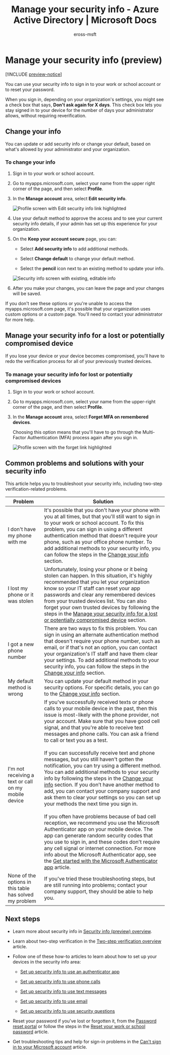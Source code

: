 ﻿---
title: Manage your security info - Azure Active Directory | Microsoft Docs
description: Learn how to manage your security info, including how to work with your two-step verification settings.
services: active-directory
author: eross-msft
manager: mtillman
ms.reviewer: sahenry

ms.service: active-directory
ms.component: user-help
ms.workload: identity
ms.topic: conceptual
ms.date: 07/30/2018
ms.author: lizross
---

# Manage your security info (preview)

[!INCLUDE [preview-notice](../../../includes/active-directory-end-user-preview-notice-security-info.md)]

You can use your security info to sign in to your work or school account or to reset your password.

When you sign in, depending on your organization's settings, you might see a check box that says, **Don't ask again for X days**. This check box lets you stay signed in to your device for the number of days your administrator allows, without requiring reverification.

## Change your info
You can update or add security info or change your default, based on what's allowed by your administrator and your organization.

### To change your info

1. Sign in to your work or school account.

2. Go to myapps.microsoft.com, select your name from the upper right corner of the page, and then select **Profile**.

3. In the **Manage account** area, select **Edit security info**.

    ![Profile screen with Edit security info link highlighted](media/security-info/security-info-profile.png)

4. Use your default method to approve the access and to see your current security info details, if your admin has set up this experience for your organization.

5. On the **Keep your account secure** page, you can:

    - Select **Add security info** to add additional methods.

    - Select **Change default** to change your default method.

    - Select the **pencil** icon next to an existing method to update your info.

    ![Security info screen with existing, editable info](media/security-info/security-info-edit.png)

6. After you make your changes, you can leave the page and your changes will be saved.

If you don't see these options or you're unable to access the myapps.microsoft.com page, it's possible that your organization uses custom options or a custom page. You'll need to contact your administrator for more help.

## Manage your security info for a lost or potentially compromised device

If you lose your device or your device becomes compromised, you'll have to redo the verification process for all of your previously trusted devices.

### To manage your security info for lost or potentially compromised devices

1. Sign in to your work or school account.

2. Go to myapps.microsoft.com, select your name from the upper-right corner of the page, and then select **Profile**.

3. In the **Manage account** area, select **Forget MFA on remembered devices**.
    
    Choosing this option means that you'll have to go through the Multi-Factor Authentication (MFA) process again after you sign in.

    ![Profile screen with the forget link highlighted](media/security-info/security-info-forget.png)

## Common problems and solutions with your security info

This article helps you to troubleshoot your security info, including two-step verification-related problems.

|Problem|Solution|
|-------|--------|
|I don't have my phone with me|It's possible that you don't have your phone with you at all times, but that you'll still want to sign in to your work or school account. To fix this problem, you can sign in using a different authentication method that doesn't require your phone, such as your office phone number. To add additional methods to your security info, you can follow the steps in the [Change your info](#change-your-info) section.|
|I lost my phone or it was stolen|Unfortunately, losing your phone or it being stolen can happen. In this situation, it's highly recommended that you let your organization know so your IT staff can reset your app passwords and clear any remembered devices from your trusted devices list. You can also forget your own trusted devices by following the steps in the [Manage your security info for a lost or potentially compromised device](#manage-your-security-info-for-a-lost-or-potentially-compromised-device) section.|
|I got a new phone number|There are two ways to fix this problem. You can sign in using an alternate authentication method that doesn't require your phone number, such as email, or if that's not an option, you can contact your organization's IT staff and have them clear your settings. To add additional methods to your security info, you can follow the steps in the [Change your info](#change-your-info) section.|
|My default method is wrong|You can update your default method in your security options. For specific details, you can go to the [Change your info](#change-your-info) section.|
|I'm not receiving a text or call on my mobile device|If you've successfully received texts or phone calls to your mobile device in the past, then this issue is most-likely with the phone provider, not your account. Make sure that you have good cell signal, and that you're able to receive text messages and phone calls. You can ask a friend to call or text you as a test.<br><br>If you can successfully receive text and phone messages, but you still haven't gotten the notification, you can try using a different method. You can add additional methods to your security info by following the steps in the [Change your info](#change-your-info) section. If you don’t have another method to add, you can contact your company support and ask them to clear your settings so you can set up your methods the next time you sign in.<br><br>If you often have problems because of bad cell reception, we recommend you use the Microsoft Authenticator app on your mobile device. The app can generate random security codes that you use to sign in, and these codes don't require any cell signal or internet connection. For more info about the Microsoft Authenticator app, see the [Get started with the Microsoft Authenticator app](https://docs.microsoft.com/azure/multi-factor-authentication/end-user/microsoft-authenticator-app-how-to) article.|
|None of the options in this table has solved my problem|If you've tried these troubleshooting steps, but are still running into problems; contact your company support, they should be able to help you.|

## Next steps

- Learn more about security info in [Security info (preview) overview](user-help-security-info-overview.md).

- Learn about two-step verification in the [Two-step verification overview](user-help-two-step-verification-overview.md) article. 

- Follow one of these how-to articles to learn about how to set up your devices in the security info area:

    - [Set up security info to use an authenticator app](security-info-setup-auth-app.md)

    - [Set up security info to use phone calls](security-info-setup-phone-number.md)

    - [Set up security info to use text messages](security-info-setup-text-msg.md)

    - [Set up security info to use email](security-info-setup-email.md)

    - [Set up security info to use security questions](security-info-setup-questions.md)

- Reset your password if you've lost or forgotten it, from the [Password reset portal](https://passwordreset.microsoftonline.com/) or follow the steps in the [Reset your work or school password](user-help-reset-password.md) article.

- Get troubleshooting tips and help for sign-in problems in the [Can't sign in to your Microsoft account](https://support.microsoft.com/help/12429/microsoft-account-sign-in-cant) article.